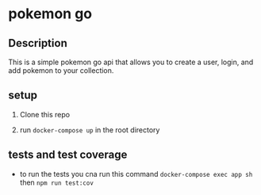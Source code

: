 # pokemon go 

## Description

This is a simple pokemon go api that allows you to create a user, login, and add pokemon to your collection.



## setup

1. Clone this repo

2. run `docker-compose up` in the root directory



## tests and test coverage 

+ to run the tests you cna run this command `docker-compose exec app sh` then `npm run test:cov`

